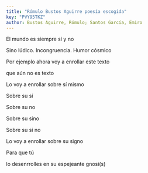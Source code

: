 ```yaml
---
title: "Rómulo Bustos Aguirre poesía escogida"
key: "PVY95TKZ"
author: Bustos Aguirre, Rómulo; Santos García, Emiro
---
```

<div data-schema-version="8"><p>El mundo es siempre sí y no</p> <p>Sino lúdico. Incongruencia. Humor cósmico</p> <p> Por ejemplo ahora voy a enrollar este texto</p> <p>que aún no es texto</p> <p>Lo voy a enrollar sobre sí mismo</p> <p>Sobre su sí</p> <p>Sobre su no </p> <p>Sobre su sino</p> <p>Sobre su si no</p> <p>Lo voy a enrollar sobre su signo</p> <p>Para que tú</p> <p>lo desenrrolles en su espejeante gnosi(s)</p> </div>